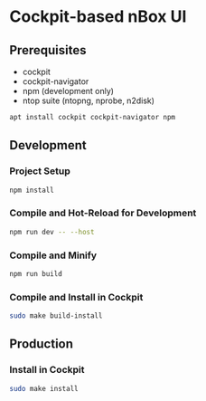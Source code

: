 # Cockpit-based nBox UI

## Prerequisites

- cockpit
- cockpit-navigator
- npm (development only)
- ntop suite (ntopng, nprobe, n2disk)
 
```sh
apt install cockpit cockpit-navigator npm
```

## Development

### Project Setup

```sh
npm install
```

### Compile and Hot-Reload for Development

```sh
npm run dev -- --host
```

### Compile and Minify

```sh
npm run build
```

### Compile and Install in Cockpit

```sh
sudo make build-install
```

## Production

### Install in Cockpit

```sh
sudo make install
```
